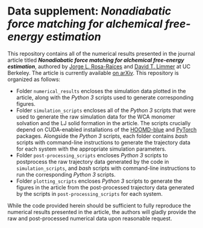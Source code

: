 # Data supplement: _Nonadiabatic force matching for alchemical free-energy estimation_

This repository contains all of the numerical results presented in the journal article titled ___Nonadiabatic force matching for alchemical free-energy estimation___, authored by [Jorge L. Rosa-Raíces](mailto:jrosaraices@berkeley.edu) and [David T. Limmer](mailto:dlimmer@berkeley.edu) at UC Berkeley.  The article is currently available [on arXiv](https://arxiv.org/abs/2406.01582).  This repository is organized as follows:

- Folder `numerical_results` encloses the simulation data plotted in the article, along with the _Python 3_ scripts used to generate corresponding figures.
- Folder `simulation_scripts` encloses all of the _Python 3_ scripts that were used to generate the raw simulation data for the WCA monomer solvation and the LJ solid formation in the article.  The scripts crucially depend on CUDA-enabled installations of the [HOOMD-blue](https://hoomd-blue.readthedocs.io/en/v5.1.0/) and [PyTorch](https://docs.pytorch.org/docs/2.6/) packages.  Alongside the _Python 3_ scripts, each folder contains _bash_ scripts with command-line instructions to generate the trajectory data for each system with the appropriate simulation parameters.
- Folder `post-processing_scripts` encloses _Python 3_ scripts to postprocess the raw trajectory data generated by the code in `simulation_scripts`, and _bash_ scripts with command-line instructions to run the corresponding _Python 3_ scripts.
- Folder `plotting_scripts` encloses _Python 3_ scripts to generate the figures in the article from the post-processed trajectory data generated by the scripts in `post-processing_scripts` for each system.

While the code provided herein should be sufficient to fully reproduce the numerical results presented in the article, the authors will gladly provide the raw and post-processed numerical data upon reasonable request.
